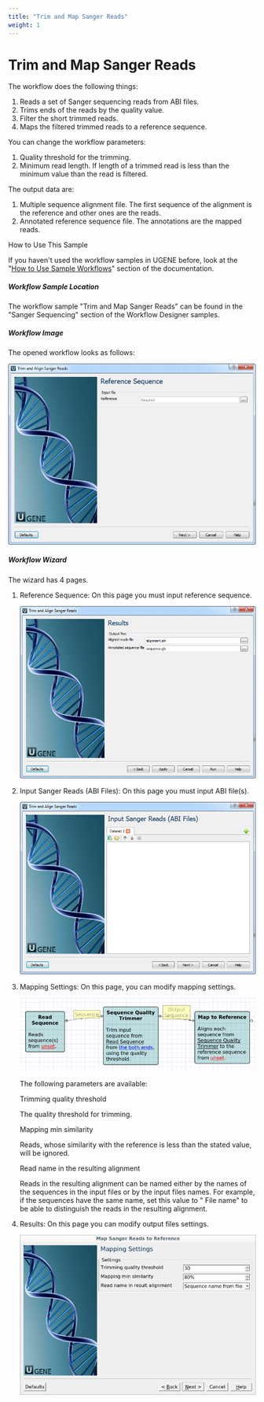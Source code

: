 ```yaml
---
title: "Trim and Map Sanger Reads"
weight: 1
---
```



# Trim and Map Sanger Reads

The workflow does the following things:

1) Reads a set of Sanger sequencing reads from ABI files.
2) Trims ends of the reads by the quality value.
3) Filter the short trimmed reads.
4) Maps the filtered trimmed reads to a reference sequence.

You can change the workflow parameters:

1) Quality threshold for the trimming.
2) Minimum read length. If length of a trimmed read is less than the minimum value than the read is filtered.

The output data are:

1) Multiple sequence alignment file. The first sequence of the alignment is the reference and other ones are the reads.
2) Annotated reference sequence file. The annotations are the mapped reads.

How to Use This Sample

If you haven't used the workflow samples in UGENE before, look at the "[How to Use Sample Workflows](how-to-use-sample-workflows.md)" section of the documentation.

##### Workflow Sample Location

The workflow sample "Trim and Map Sanger Reads" can be found in the "Sanger Sequencing" section of the Workflow Designer samples.

##### Workflow Image

The opened workflow looks as follows:


![](/images/65930523/65930524.png)

##### Workflow Wizard

The wizard has 4 pages.

1.  Reference Sequence: On this page you must input reference sequence.


    ![](/images/65930523/65930526.png)

2.  Input Sanger Reads (ABI Files): On this page you must input ABI file(s).


    ![](/images/65930523/65930528.png)

3.  Mapping Settings: On this page, you can modify mapping settings.


    ![](/images/65930523/66814012.png)

    The following parameters are available:

    Trimming quality threshold

    The quality threshold for trimming.

    Mapping min similarity

    Reads, whose similarity with the reference is less than the stated value, will be ignored.

    Read name in the resulting alignment

    Reads in the resulting alignment can be named either by the names of the sequences in the input files or by the input files names. For example, if the sequences have the same name, set this value to &quot; File name&quot; to be able to distinguish the reads in the resulting alignment.

4.  Results: On this page you can modify output files settings.


    ![](/images/65930523/66814014.png)
